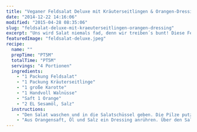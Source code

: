 ```yaml
---
title: "Veganer Feldsalat Deluxe mit Kräuterseitlingen & Orangen-Dressing"
date: "2014-12-22 14:16:06"
modified: "2015-04-28 08:35:06"
slug: "feldsalat-deluxe-mit-kraeuterseitlingen-orangen-dressing"
excerpt: "Uns wird Salat niemals fad, denn wir treiben´s bunt! Diese Feldsalat-Variante kombiniert Karotten-Streifen und Kräuterseitlinge mit einem fruchtigen Dressing."
featuredImage: "feldsalat-deluxe.jpeg"
recipe:
  name: ""
  prepTime: "PT5M"
  totalTime: "PT5M"
  servings: "4 Portionen"
  ingredients:
    - "1 Packung Feldsalat"
    - "1 Packung Kräuterseitlinge"
    - "1 große Karotte"
    - "1 Handvoll Walnüsse"
    - "Saft 1 Orange"
    - "2 EL Sesamöl, Salz"
  instructions:
    - "Den Salat waschen und in die Salatschüssel geben. Die Pilze putzen und blättrig schneiden. Die Karotte schaben und in feine Julienne-Streifen schneiden oder hobeln. Alles zum Salat geben."
    - "Aus Orangensaft, Öl und Salz ein Dressing anrühren. Über den Salat geben, mischen und mit Walnüssen garniert servieren."
---
```


